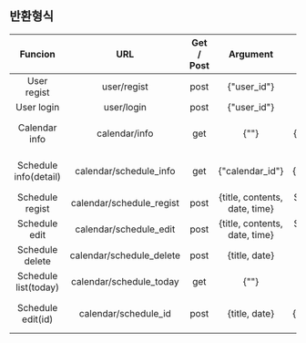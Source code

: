 ## 반환형식
|Funcion              |URL                  |Get / Post|Argument                                                |Result                                                          |
|:-------------------:|:----------------------:|:---:|:--------------------------------------------------------:|:--------------------------------------------------------------:|
|User regist          |user/regist             |post |{"user_id"}                                               |Success : true, fail : false                                    |
|User login           |user/login              |post |{"user_id"}                                               |Success : true, fail : false                                    |
|Calendar info        |calendar/info           |get  |{""}                                                      |Success : {result:"ok","calendar_info" : calendar_info}         |
|Schedule info(detail)|calendar/schedule_info  |get  |{"calendar_id"}                                           |Success : {result:"ok","schedule_info" : schedule_info}         |
|Schedule regist      |calendar/schedule_regist|post |{title, contents, date, time}                             |Success : {result:true}, fail : {result:false}                  |
|Schedule edit        |calendar/schedule_edit  |post |{title, contents, date, time}                             |Success : {result:true}, fail : {result:false}                  |
|Schedule delete      |calendar/schedule_delete|post |{title, date}                                             |Success : true, fail : false                                    |
|Schedule list(today) |calendar/schedule_today |get  |{""}                                                      |Success : true, fail : false     |
|Schedule edit(id)    |calendar/schedule_id    |post  |{title, date}                                      |Success : {result:"ok","schedule_info" : schedule_info}    |
